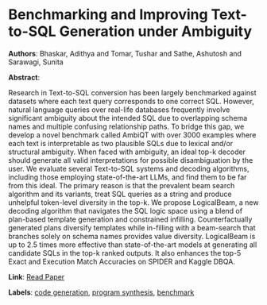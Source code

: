 # Benchmarking and Improving Text-to-SQL Generation under Ambiguity

**Authors**: Bhaskar, Adithya and Tomar, Tushar and Sathe, Ashutosh and Sarawagi, Sunita

**Abstract**:

Research in Text-to-SQL conversion has been largely benchmarked against datasets where each text query corresponds to one correct SQL. However, natural language queries over real-life databases frequently involve significant ambiguity about the intended SQL due to overlapping schema names and multiple confusing relationship paths. To bridge this gap, we develop a novel benchmark called AmbiQT with over 3000 examples where each text is interpretable as two plausible SQLs due to lexical and/or structural ambiguity. When faced with ambiguity, an ideal top-k decoder should generate all valid interpretations for possible disambiguation by the user. We evaluate several Text-to-SQL systems and decoding algorithms, including those employing state-of-the-art LLMs, and find them to be far from this ideal. The primary reason is that the prevalent beam search algorithm and its variants, treat SQL queries as a string and produce unhelpful token-level diversity in the top-k. We propose LogicalBeam, a new decoding algorithm that navigates the SQL logic space using a blend of plan-based template generation and constrained infilling. Counterfactually generated plans diversify templates while in-filling with a beam-search that branches solely on schema names provides value diversity. LogicalBeam is up to 2.5 times more effective than state-of-the-art models at generating all candidate SQLs in the top-k ranked outputs. It also enhances the top-5 Exact and Execution Match Accuracies on SPIDER and Kaggle DBQA.

**Link**: [Read Paper](https://doi.org/10.18653/v1/2023.emnlp-main.436)

**Labels**: [code generation](../../labels/code_generation.md), [program synthesis](../../labels/program_synthesis.md), [benchmark](../../labels/benchmark.md)
